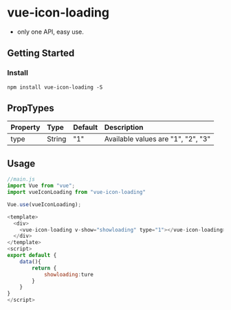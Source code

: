# vue-icon-loading
- only one API, easy use.

## Getting Started
### Install

```shell
npm install vue-icon-loading -S
```
## PropTypes

| Property      | Type     | Default | Description                              |
| :------------ | :------- | :------ | :--------------------------------------- |
| type          | String   | "1"     | Available values are "1", "2", "3"          


## Usage
```javascript
//main.js
import Vue from "vue";
import vueIconLoading from "vue-icon-loading"

Vue.use(vueIconLoading);
```
```js
<template>
  <div>
    <vue-icon-loading v-show="showloading" type="1"></vue-icon-loading>
  </div>
</template>
<script>
export default {
    data(){
        return {
            showloading:ture
        }
    }
}
</script>
```